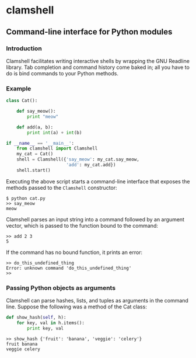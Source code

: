 clamshell
=======

Command-line interface for Python modules
---------------------------------------

### Introduction

Clamshell facilitates writing interactive shells by wrapping the GNU Readline library. Tab completion and command history come baked in; all you have to do is bind commands to your Python methods.

### Example

```python
class Cat():

    def say_meow():
        print "meow"

    def add(a, b):
        print int(a) + int(b)

if __name__ == '__main__':
    from clamshell import Clamshell
    my_cat = Cat()
    shell = Clamshell({'say_meow': my_cat.say_meow,
                       'add': my_cat.add})
    shell.start()
```

Executing the above script starts a command-line interface that exposes the methods passed to the `Clamshell` constructor:

```
$ python cat.py
>> say_meow
meow
```

Clamshell parses an input string into a command followed by an argument vector, which is passed to the function bound to the command:

```
>> add 2 3
5
```

If the command has no bound function, it prints an error:

```
>> do_this_undefined_thing
Error: unknown command 'do_this_undefined_thing'
>>
```

### Passing Python objects as arguments

Clamshell can parse hashes, lists, and tuples as arguments in the command line. Suppose the following was a method of the Cat class:

```python
def show_hash(self, h):
    for key, val in h.items():
        print key, val
```
```
>> show_hash {'fruit': 'banana', 'veggie': 'celery'}
fruit banana
veggie celery
```
